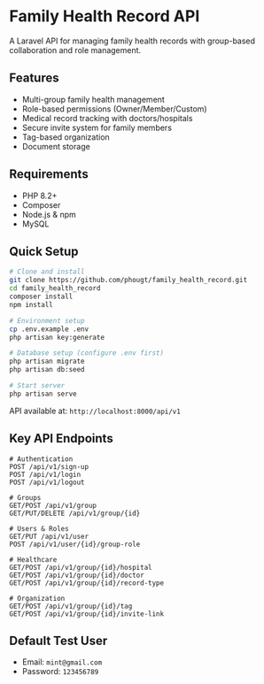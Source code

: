 # Family Health Record API

A Laravel API for managing family health records with group-based collaboration and role management.

## Features

- Multi-group family health management
- Role-based permissions (Owner/Member/Custom)
- Medical record tracking with doctors/hospitals
- Secure invite system for family members
- Tag-based organization
- Document storage

## Requirements

- PHP 8.2+
- Composer
- Node.js & npm
- MySQL

## Quick Setup

```bash
# Clone and install
git clone https://github.com/phougt/family_health_record.git
cd family_health_record
composer install
npm install

# Environment setup
cp .env.example .env
php artisan key:generate

# Database setup (configure .env first)
php artisan migrate
php artisan db:seed

# Start server
php artisan serve
```

API available at: `http://localhost:8000/api/v1`

## Key API Endpoints

```
# Authentication
POST /api/v1/sign-up
POST /api/v1/login
POST /api/v1/logout

# Groups
GET/POST /api/v1/group
GET/PUT/DELETE /api/v1/group/{id}

# Users & Roles
GET/PUT /api/v1/user
POST /api/v1/user/{id}/group-role

# Healthcare
GET/POST /api/v1/group/{id}/hospital
GET/POST /api/v1/group/{id}/doctor
GET/POST /api/v1/group/{id}/record-type

# Organization
GET/POST /api/v1/group/{id}/tag
GET/POST /api/v1/group/{id}/invite-link
```

## Default Test User

- Email: `mint@gmail.com`
- Password: `123456789`
